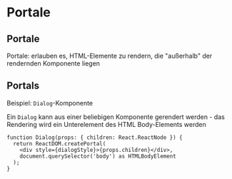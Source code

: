 # Portale

## Portale

Portale: erlauben es, HTML-Elemente zu rendern, die "außerhalb" der rendernden Komponente liegen

## Portals

Beispiel: `Dialog`-Komponente

Ein `Dialog` kann aus einer beliebigen Komponente gerendert werden - das Rendering wird ein Unterelement des HTML Body-Elements werden

```tsx
function Dialog(props: { children: React.ReactNode }) {
  return ReactDOM.createPortal(
    <div style={dialogStyle}>{props.children}</div>,
    document.querySelector('body') as HTMLBodyElement
  );
}
```
